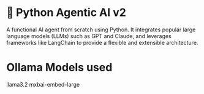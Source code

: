 # 🤺 Python Agentic AI v2

A functional AI agent from scratch using Python. It integrates popular large language models (LLMs) such as GPT and Claude, and leverages frameworks like LangChain to provide a flexible and extensible architecture.

# Ollama Models used
llama3.2
mxbai-embed-large
